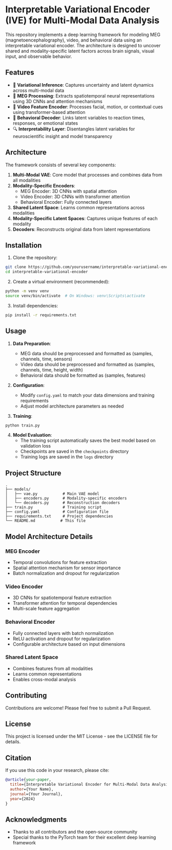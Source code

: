# Interpretable Variational Encoder (IVE) for Multi-Modal Data Analysis

This repository implements a deep learning framework for modeling MEG (magnetoencephalography), video, and behavioral data using an interpretable variational encoder. The architecture is designed to uncover shared and modality-specific latent factors across brain signals, visual input, and observable behavior.

## Features

- 🧬 **Variational Inference**: Captures uncertainty and latent dynamics across multi-modal data
- 🧠 **MEG Processing**: Extracts spatiotemporal neural representations using 3D CNNs and attention mechanisms
- 🎥 **Video Feature Encoder**: Processes facial, motion, or contextual cues using transformer-based attention
- 🧍 **Behavioral Decoder**: Links latent variables to reaction times, responses, or emotional states
- 🔍 **Interpretability Layer**: Disentangles latent variables for neuroscientific insight and model transparency

## Architecture

The framework consists of several key components:

1. **Multi-Modal VAE**: Core model that processes and combines data from all modalities
2. **Modality-Specific Encoders**:
   - MEG Encoder: 3D CNNs with spatial attention
   - Video Encoder: 3D CNNs with transformer attention
   - Behavioral Encoder: Fully connected layers
3. **Shared Latent Space**: Learns common representations across modalities
4. **Modality-Specific Latent Spaces**: Captures unique features of each modality
5. **Decoders**: Reconstructs original data from latent representations

## Installation

1. Clone the repository:
```bash
git clone https://github.com/yourusername/interpretable-variational-encoder.git
cd interpretable-variational-encoder
```

2. Create a virtual environment (recommended):
```bash
python -m venv venv
source venv/bin/activate  # On Windows: venv\Scripts\activate
```

3. Install dependencies:
```bash
pip install -r requirements.txt
```

## Usage

1. **Data Preparation**:
   - MEG data should be preprocessed and formatted as (samples, channels, time, sensors)
   - Video data should be preprocessed and formatted as (samples, channels, time, height, width)
   - Behavioral data should be formatted as (samples, features)

2. **Configuration**:
   - Modify `config.yaml` to match your data dimensions and training requirements
   - Adjust model architecture parameters as needed

3. **Training**:
```bash
python train.py
```

4. **Model Evaluation**:
   - The training script automatically saves the best model based on validation loss
   - Checkpoints are saved in the `checkpoints` directory
   - Training logs are saved in the `logs` directory

## Project Structure

```
.
├── models/
│   ├── vae.py           # Main VAE model
│   ├── encoders.py      # Modality-specific encoders
│   └── decoders.py      # Reconstruction decoders
├── train.py             # Training script
├── config.yaml          # Configuration file
├── requirements.txt     # Project dependencies
└── README.md           # This file
```

## Model Architecture Details

### MEG Encoder
- Temporal convolutions for feature extraction
- Spatial attention mechanism for sensor importance
- Batch normalization and dropout for regularization

### Video Encoder
- 3D CNNs for spatiotemporal feature extraction
- Transformer attention for temporal dependencies
- Multi-scale feature aggregation

### Behavioral Encoder
- Fully connected layers with batch normalization
- ReLU activation and dropout for regularization
- Configurable architecture based on input dimensions

### Shared Latent Space
- Combines features from all modalities
- Learns common representations
- Enables cross-modal analysis

## Contributing

Contributions are welcome! Please feel free to submit a Pull Request.

## License

This project is licensed under the MIT License - see the LICENSE file for details.

## Citation

If you use this code in your research, please cite:

```bibtex
@article{your-paper,
  title={Interpretable Variational Encoder for Multi-Modal Data Analysis},
  author={Your Name},
  journal={Your Journal},
  year={2024}
}
```

## Acknowledgments

- Thanks to all contributors and the open-source community
- Special thanks to the PyTorch team for their excellent deep learning framework 